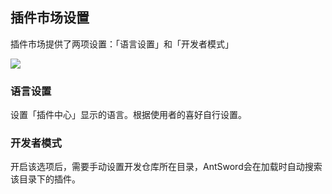 插件市场设置
---

插件市场提供了两项设置：「语言设置」和「开发者模式」

![][img_plugin_store_settings_1]

### 语言设置

设置「插件中心」显示的语言。根据使用者的喜好自行设置。

### 开发者模式

开启该选项后，需要手动设置开发仓库所在目录，AntSword会在加载时自动搜索该目录下的插件。

[img_plugin_store_settings_1]: http://antsword.l1n3.net/doc/plugin_store/plugin_store_settings_1.jpg
